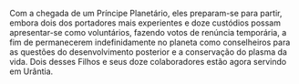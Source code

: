 ﻿Com a chegada de um Príncipe Planetário, eles preparam-se para partir, embora dois dos portadores mais experientes e doze custódios possam apresentar-se como voluntários, fazendo votos de renúncia temporária, a fim de permanecerem indefinidamente no planeta como conselheiros para as questões do desenvolvimento posterior e a conservação do plasma da vida. Dois desses Filhos e seus doze colaboradores estão agora servindo em Urântia.